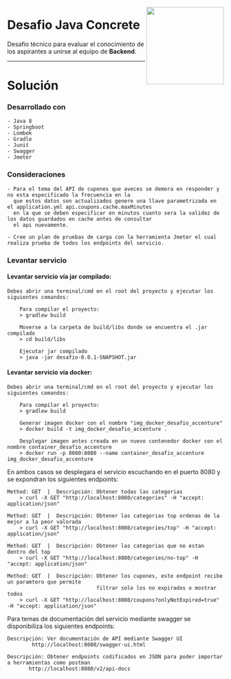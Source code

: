 <a href="https://concrete.com.br/"><img src=".github/concrete_symbol.png" width="180px" align="right" /></a>

# Desafio Java Concrete

Desafio técnico para evaluar el conocimiento de los aspirantes a unirse al equipo de **Backend**.

---
# Solución

### Desarrollado con
    - Java 8
    - Springboot
    - Lombok
    - Gradle
    - Junit
    - Swagger
    - Jmeter

### Consideraciones
    - Para el tema del API de cupones que aveces se demora en responder y no esta especificado la frecuencia en la
      que estos datos son actualizados genere una llave parametrizada en el application.yml api.coupons.cache.maxMinutes
      en la que se deben especificar en minutos cuanto sera la validez de los datos guardados en cache antes de consultar
      el api nuevamente.
      
    - Cree un plan de pruebas de carga con la herramienta Jmeter el cual realiza prueba de todos los endpoints del servicio.

### Levantar servicio
#### Levantar servicio vía jar compilado:
    Debes abrir una terminal/cmd en el root del proyecto y ejecutar los siguientes comandos:
        
        Para compilar el proyecto:
        > gradlew build
        
        Moverse a la carpeta de build/libs donde se encuentra el .jar compilado
        > cd build/libs
        
        Ejecutar jar compilado
        > java -jar desafio-0.0.1-SNAPSHOT.jar

#### Levantar servicio vía docker:
    Debes abrir una terminal/cmd en el root del proyecto y ejecutar los siguientes comandos:
        
        Para compilar el proyecto:
        > gradlew build
        
        Generar imagen docker con el nombre "img_docker_desafio_accenture"
        > docker build -t img_docker_desafio_accenture .
        
        Desplegar imagen antes creada en un nuevo contenedor docker con el nombre container_desafio_accenture       
        > docker run -p 8080:8080 --name container_desafio_accenture img_docker_desafio_accenture


En ambos casos se desplegara el servicio escuchando en el puerto 8080 y se expondran los siguientes endpoints:

    Method: GET  |  Descripción: Obtener todas las categorias
        > curl -X GET "http://localhost:8080/categories" -H "accept: application/json"
        
    Method: GET  |  Descripción: Obtener las categorias top ordenas de la mejor a la peor valorada
        > curl -X GET "http://localhost:8080/categories/top" -H "accept: application/json"
            
    Method: GET  |  Descripción: Obtener las categorias que no estan dentro del top
        > curl -X GET "http://localhost:8080/categories/no-top" -H "accept: application/json"
        
    Method: GET  |  Descripción: Obtener los cupones, este endpoint recibe un paramtero que permite 
                                 filtrar solo los no expirados o mostrar todos
        > curl -X GET "http://localhost:8080/coupons?onlyNotExpired=true" -H "accept: application/json"

Para temas de documentación del servicio mediante swagger se disponibiliza los siguientes endpoints:
    
    Descripción: Ver documentación de API mediante Swagger UI
            http://localhost:8080/swagger-ui.html
            
    Descripción: Obtener endpoints codificados en JSON para poder importar a herramientas como postman
           http://localhost:8080/v2/api-docs
         